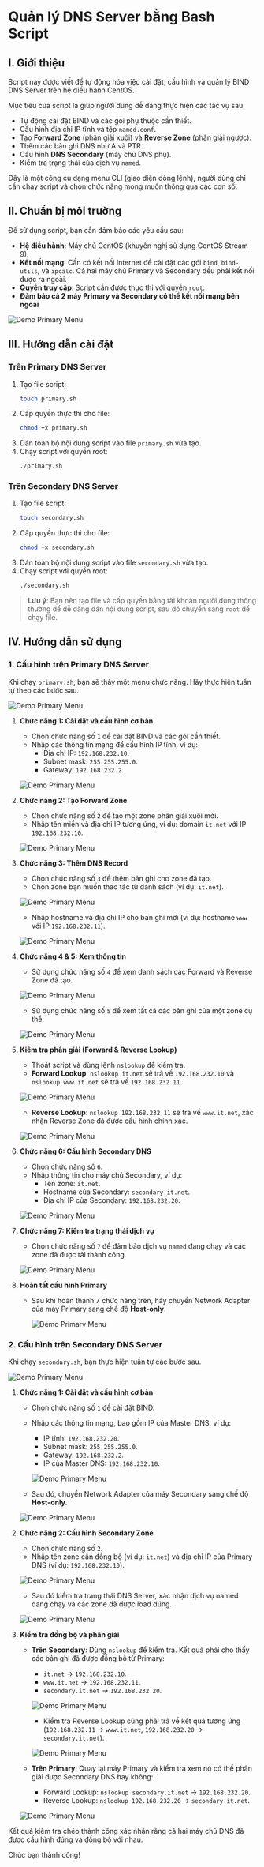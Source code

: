 # Quản lý DNS Server bằng Bash Script

## I. Giới thiệu

Script này được viết để tự động hóa việc cài đặt, cấu hình và quản lý BIND DNS Server trên hệ điều hành CentOS.

Mục tiêu của script là giúp người dùng dễ dàng thực hiện các tác vụ sau:

- Tự động cài đặt BIND và các gói phụ thuộc cần thiết.
- Cấu hình địa chỉ IP tĩnh và tệp `named.conf`.
- Tạo **Forward Zone** (phân giải xuôi) và **Reverse Zone** (phân giải ngược).
- Thêm các bản ghi DNS như A và PTR.
- Cấu hình **DNS Secondary** (máy chủ DNS phụ).
- Kiểm tra trạng thái của dịch vụ `named`.

Đây là một công cụ dạng menu CLI (giao diện dòng lệnh), người dùng chỉ cần chạy script và chọn chức năng mong muốn thông qua các con số.

## II. Chuẩn bị môi trường

Để sử dụng script, bạn cần đảm bảo các yêu cầu sau:

- **Hệ điều hành**: Máy chủ CentOS (khuyến nghị sử dụng CentOS Stream 9).
- **Kết nối mạng**: Cần có kết nối Internet để cài đặt các gói `bind`, `bind-utils`, và `ipcalc`. Cả hai máy chủ Primary và Secondary đều phải kết nối được ra ngoài.
- **Quyền truy cập**: Script cần được thực thi với quyền `root`.
- **Đảm bảo cả 2 máy Primary và Secondary có thể kết nối mạng bên ngoài**

![Demo Primary Menu](images/1.png)

## III. Hướng dẫn cài đặt

### Trên Primary DNS Server

1.  Tạo file script:
    ```bash
    touch primary.sh
    ```
2.  Cấp quyền thực thi cho file:
    ```bash
    chmod +x primary.sh
    ```
3.  Dán toàn bộ nội dung script vào file `primary.sh` vừa tạo.
4.  Chạy script với quyền root:
    ```bash
    ./primary.sh
    ```

### Trên Secondary DNS Server

1.  Tạo file script:
    ```bash
    touch secondary.sh
    ```
2.  Cấp quyền thực thi cho file:
    ```bash
    chmod +x secondary.sh
    ```
3.  Dán toàn bộ nội dung script vào file `secondary.sh` vừa tạo.
4.  Chạy script với quyền root:
    ```bash
    ./secondary.sh
    ```

> **Lưu ý**: Bạn nên tạo file và cấp quyền bằng tài khoản người dùng thông thường để dễ dàng dán nội dung script, sau đó chuyển sang `root` để chạy file.

## IV. Hướng dẫn sử dụng

### 1. Cấu hình trên Primary DNS Server

Khi chạy `primary.sh`, bạn sẽ thấy một menu chức năng. Hãy thực hiện tuần tự theo các bước sau.

![Demo Primary Menu](images/2.png)

1.  **Chức năng 1: Cài đặt và cấu hình cơ bản**

    - Chọn chức năng số `1` để cài đặt BIND và các gói cần thiết.
    - Nhập các thông tin mạng để cấu hình IP tĩnh, ví dụ:
      - Địa chỉ IP: `192.168.232.10`.
      - Subnet mask: `255.255.255.0`.
      - Gateway: `192.168.232.2`.

    ![Demo Primary Menu](images/3.png)

2.  **Chức năng 2: Tạo Forward Zone**

    - Chọn chức năng số `2` để tạo một zone phân giải xuôi mới.
    - Nhập tên miền và địa chỉ IP tương ứng, ví dụ: domain `it.net` với IP `192.168.232.10`.

    ![Demo Primary Menu](images/4.png)

3.  **Chức năng 3: Thêm DNS Record**

    - Chọn chức năng số `3` để thêm bản ghi cho zone đã tạo.
    - Chọn zone bạn muốn thao tác từ danh sách (ví dụ: `it.net`).

    ![Demo Primary Menu](images/5.png)

    - Nhập hostname và địa chỉ IP cho bản ghi mới (ví dụ: hostname `www` với IP `192.168.232.11`).

    ![Demo Primary Menu](images/6.png)

4.  **Chức năng 4 & 5: Xem thông tin**

    - Sử dụng chức năng số `4` để xem danh sách các Forward và Reverse Zone đã tạo.

    ![Demo Primary Menu](images/7.png)

    - Sử dụng chức năng số `5` để xem tất cả các bản ghi của một zone cụ thể.

    ![Demo Primary Menu](images/8.png)

5.  **Kiểm tra phân giải (Forward & Reverse Lookup)**

    - Thoát script và dùng lệnh `nslookup` để kiểm tra.
    - **Forward Lookup**: `nslookup it.net` sẽ trả về `192.168.232.10` và `nslookup www.it.net` sẽ trả về `192.168.232.11`.

    ![Demo Primary Menu](images/9.png)

    - **Reverse Lookup**: `nslookup 192.168.232.11` sẽ trả về `www.it.net`, xác nhận Reverse Zone đã được cấu hình chính xác.

    ![Demo Primary Menu](images/10.png)

6.  **Chức năng 6: Cấu hình Secondary DNS**

    - Chọn chức năng số `6`.
    - Nhập thông tin cho máy chủ Secondary, ví dụ:
      - Tên zone: `it.net`.
      - Hostname của Secondary: `secondary.it.net`.
      - Địa chỉ IP của Secondary: `192.168.232.20`.

    ![Demo Primary Menu](images/11.png)

7.  **Chức năng 7: Kiểm tra trạng thái dịch vụ**

    - Chọn chức năng số `7` để đảm bảo dịch vụ `named` đang chạy và các zone đã được tải thành công.

    ![Demo Primary Menu](images/12.png)

8.  **Hoàn tất cấu hình Primary**

    - Sau khi hoàn thành 7 chức năng trên, hãy chuyển Network Adapter của máy Primary sang chế độ **Host-only**.

      ![Demo Primary Menu](images/13.png)

### 2. Cấu hình trên Secondary DNS Server

Khi chạy `secondary.sh`, bạn thực hiện tuần tự các bước sau.

![Demo Primary Menu](images/14.png)

1.  **Chức năng 1: Cài đặt và cấu hình cơ bản**

    - Chọn chức năng số `1` để cài đặt BIND.
    - Nhập các thông tin mạng, bao gồm IP của Master DNS, ví dụ:

      - IP tĩnh: `192.168.232.20`.
      - Subnet mask: `255.255.255.0`.
      - Gateway: `192.168.232.2`.
      - IP của Master DNS: `192.168.232.10`.

      ![Demo Primary Menu](images/15.png)

    - Sau đó, chuyển Network Adapter của máy Secondary sang chế độ **Host-only**.

    ![Demo Primary Menu](images/16.png)

2.  **Chức năng 2: Cấu hình Secondary Zone**

    - Chọn chức năng số `2`.
    - Nhập tên zone cần đồng bộ (ví dụ: `it.net`) và địa chỉ IP của Primary DNS (ví dụ: `192.168.232.10`).

    ![Demo Primary Menu](images/17.png)

    - Sau đó kiểm tra trạng thái DNS Server, xác nhận dịch vụ named đang chạy và các zone đã được load đúng.

    ![Demo Primary Menu](images/18.png)

3.  **Kiểm tra đồng bộ và phân giải**

    - **Trên Secondary**: Dùng `nslookup` để kiểm tra. Kết quả phải cho thấy các bản ghi đã được đồng bộ từ Primary:

      - `it.net` -> `192.168.232.10`.
      - `www.it.net` -> `192.168.232.11`.
      - `secondary.it.net` -> `192.168.232.20`.

      ![Demo Primary Menu](images/19.png)

      - Kiểm tra Reverse Lookup cũng phải trả về kết quả tương ứng (`192.168.232.11` -> `www.it.net`, `192.168.232.20` -> `secondary.it.net`).

      ![Demo Primary Menu](images/20.png)

    - **Trên Primary**: Quay lại máy Primary và kiểm tra xem nó có thể phân giải được Secondary DNS hay không:
      - Forward Lookup: `nslookup secondary.it.net` -> `192.168.232.20`.
      - Reverse Lookup: `nslookup 192.168.232.20` -> `secondary.it.net`.

    ![Demo Primary Menu](images/21.png)

Kết quả kiểm tra chéo thành công xác nhận rằng cả hai máy chủ DNS đã được cấu hình đúng và đồng bộ với nhau.

Chúc bạn thành công!
